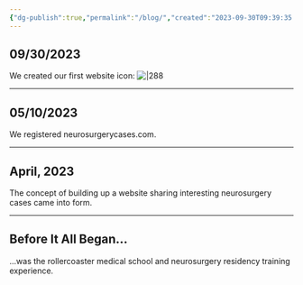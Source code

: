 ```yaml
---
{"dg-publish":true,"permalink":"/blog/","created":"2023-09-30T09:39:35.000-07:00","updated":"2023-10-26T10:43:00.730-07:00"}
---
```



## 09/30/2023

We created our first website icon:
![|288](https://i.imgur.com/JrGHyGc.jpg)

---

## 05/10/2023

We registered neurosurgerycases.com.

---

## April, 2023

The concept of building up a website sharing interesting neurosurgery cases came into form. 

---

## Before It All Began...

...was the rollercoaster medical school and neurosurgery residency training experience.
